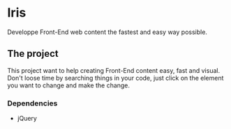 # Iris
Developpe Front-End web content the fastest and easy way possible.

## The project
This project want to help creating Front-End content easy, fast and visual. Don't loose time by searching things in your code, just click on the element you want to change and make the change.

### Dependencies
* jQuery
